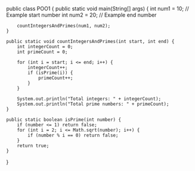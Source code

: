 




public class POO1 {
    public static void main(String[] args) {
        int num1 = 10; // Example start number
        int num2 = 20; // Example end number

        countIntegersAndPrimes(num1, num2);
    }

    public static void countIntegersAndPrimes(int start, int end) {
        int integerCount = 0;
        int primeCount = 0;

        for (int i = start; i <= end; i++) {
            integerCount++;
            if (isPrime(i)) {
                primeCount++;
            }
        }

        System.out.println("Total integers: " + integerCount);
        System.out.println("Total prime numbers: " + primeCount);
    }

    public static boolean isPrime(int number) {
        if (number <= 1) return false;
        for (int i = 2; i <= Math.sqrt(number); i++) {
            if (number % i == 0) return false;
        }
        return true;
    }
}
